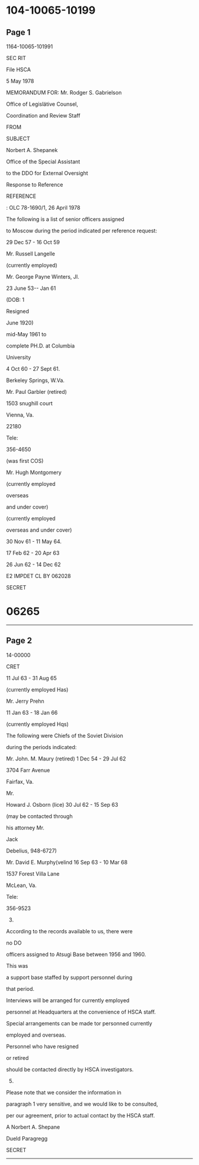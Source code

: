 # 104-10065-10199

## Page 1

1164-10065-101991

SEC RIT

File HSCA

5 May 1978

MEMORANDUM FOR: Mr. Rodger S. Gabrielson

Office of Legislätive Counsel,

Coordination and Review Staff

FROM

SUBJECT

Norbert A. Shepanek

Office of the Special Assistant

to the DDO for External Oversight

Response to Reference

REFERENCE

: OLC 78-1690/1, 26 April 1978

The following is a list of senior officers assigned

to Moscow during the period indicated per reference request:

29 Dec 57 - 16 Oct 59

Mr. Russell Langelle

(currently employed)

Mr. George Payne Winters, JI.

23 June 53-- Jan 61

(DOB: 1

Resigned

June 1920)

mid-May 1961 to

complete PH.D. at Columbia

University

4 Oct 60 - 27 Sept 61.

Berkeley Springs, W.Va.

Mr. Paul Garbler (retired)

1503 snughill court

Vienna, Va.

22180

Tele:

356-4650

(was first COS)

Mr. Hugh Montgomery

(currently employed

overseas

and under cover)

(currently employed

overseas and under cover)

30 Nov 61 - 11 May 64.

17 Feb 62 - 20 Apr 63

26 Jun 62 - 14 Dec 62

E2 IMPDET CL BY 062028

SECRET

# 06265

---

## Page 2

14-00000

CRET

11 Jul 63 - 31 Aug 65

(currently employed Has)

Mr. Jerry Prehn

11 Jan 63 - 18 Jan 66

(currently employed Hqs)

The following were Chiefs of the Soviet Division

during the periods indicated:

Mr. John. M. Maury (retired) 1 Dec 54 - 29 Jul 62

3704 Farr Avenue

Fairfax, Va.

Mr.

Howard J. Osborn (lice) 30 Jul 62 - 15 Sep 63

(may be contacted through

his attorney Mr.

Jack

Debelius, 948-6727)

Mr. David E. Murphy(velind 16 Sep 63 - 10 Mar 68

1537 Forest Villa Lane

McLean, Va.

Tele:

356-9523

3.

According to the records available to us, there were

no DO

officers assigned to Atsugi Base between 1956 and 1960.

This was

a support base staffed by support personnel during

that period.

Interviews will be arranged for currently employed

personnel at Headquarters at the convenience of HSCA staff.

Special arrangements can be made tor personned currently

employed and overseas.

Personnel who have resigned

or retired

should be contacted directly by HSCA investigators.

5.

Please note that we consider the information in

paragraph 1 very sensitive, and we would like to be consulted,

per our agreement, prior to actual contact by the HSCA staff.

A Norbert A. Shepane

Dueld Paragregg

SECRET

---

